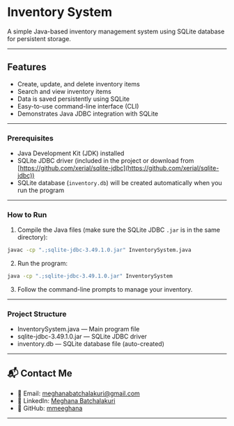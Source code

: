 # Inventory System

A simple Java-based inventory management system using SQLite database for persistent storage.

---

## Features

- Create, update, and delete inventory items
- Search and view inventory items
- Data is saved persistently using SQLite
- Easy-to-use command-line interface (CLI)
- Demonstrates Java JDBC integration with SQLite

---

### Prerequisites

- Java Development Kit (JDK) installed
- SQLite JDBC driver (included in the project or download from [https://github.com/xerial/sqlite-jdbc](https://github.com/xerial/sqlite-jdbc))
- SQLite database (`inventory.db`) will be created automatically when you run the program

---

### How to Run

1. Compile the Java files (make sure the SQLite JDBC `.jar` is in the same directory):

```bash
javac -cp ".;sqlite-jdbc-3.49.1.0.jar" InventorySystem.java 
```

2. Run the program:

```bash
java -cp ".;sqlite-jdbc-3.49.1.0.jar" InventorySystem 
```

3. Follow the command-line prompts to manage your inventory.

---

### Project Structure

- InventorySystem.java — Main program file
- sqlite-jdbc-3.49.1.0.jar — SQLite JDBC driver
- inventory.db — SQLite database file (auto-created)

---

## 📬 Contact Me
- 📧 Email: [meghanabatchalakuri@gmail.com](mailto:meghanabatchalakuri@gmail.com)  
- 🔗 LinkedIn: [Meghana Batchalakuri](https://www.linkedin.com/in/meghana-batchalakuri/)  
- 🐙 GitHub: [mmeeghana](https://github.com/mmeeghana)

---
